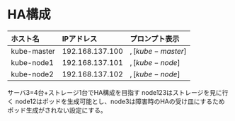 # HA構成
|ホスト名|IPアドレス|プロンプト表示|
|:---|:---|:---|
|kube-master|192.168.137.100|$, [kube-master]$|
|kube-node1|192.168.137.101|$, [kube-node]$|
|kube-node2|192.168.137.102|$, [kube-node]$|

サーバ3=4台+ストレージ1台でHA構成を目指す
node123はストレージを見に行く
node12はポッドを生成可能とし、node3は障害時のHAの受け皿にするためポッド生成がされない設定にする。
